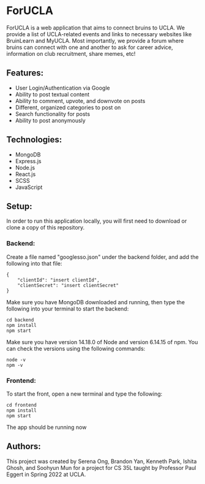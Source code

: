 # ForUCLA

ForUCLA is a web application that aims to connect bruins to UCLA. We provide a list of UCLA-related events and links to necessary websites like BruinLearn and MyUCLA. Most importantly, we provide a forum where bruins can connect with one and another to ask for career advice, information on club recruitment, share memes, etc!

## Features:
- User Login/Authentication via Google
- Ability to post textual content
- Ability to comment, upvote, and downvote on posts
- Different, organized categories to post on
- Search functionality for posts
- Ability to post anonymously

## Technologies:
- MongoDB
- Express.js
- Node.js
- React.js
- SCSS
- JavaScript

## Setup:
In order to run this application locally, you will first need to download or clone a copy of this repository.

### Backend:
Create a file named "googlesso.json" under the backend folder, and add the following into that file:

```
{
    "clientId": "insert clientId",
    "clientSecret": "insert clientSecret"
}
```

Make sure you have MongoDB downloaded and running, then type the following into your terminal to start the backend:

```
cd backend
npm install
npm start
```

Make sure you have version 14.18.0 of Node and version 6.14.15 of npm. You can check the versions using the following commands:

```
node -v
npm -v
```

### Frontend:
To start the front, open a new terminal and type the following:

```
cd frontend
npm install
npm start
```
The app should be running now

## Authors:
This project was created by Serena Ong, Brandon Yan, Kenneth Park, Ishita Ghosh, and Soohyun Mun for a project for CS 35L taught by Professor Paul Eggert in Spring 2022 at UCLA.
